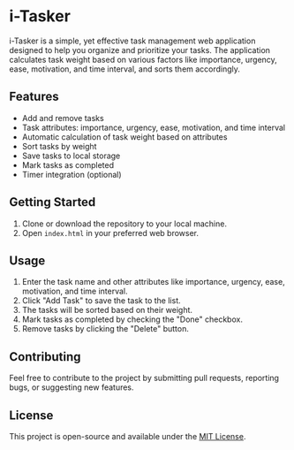 # i-Tasker

i-Tasker is a simple, yet effective task management web application designed to help you organize and prioritize your tasks. The application calculates task weight based on various factors like importance, urgency, ease, motivation, and time interval, and sorts them accordingly.

## Features

- Add and remove tasks
- Task attributes: importance, urgency, ease, motivation, and time interval
- Automatic calculation of task weight based on attributes
- Sort tasks by weight
- Save tasks to local storage
- Mark tasks as completed
- Timer integration (optional)

## Getting Started

1. Clone or download the repository to your local machine.
2. Open `index.html` in your preferred web browser.

## Usage

1. Enter the task name and other attributes like importance, urgency, ease, motivation, and time interval.
2. Click "Add Task" to save the task to the list.
3. The tasks will be sorted based on their weight.
4. Mark tasks as completed by checking the "Done" checkbox.
5. Remove tasks by clicking the "Delete" button.

## Contributing

Feel free to contribute to the project by submitting pull requests, reporting bugs, or suggesting new features.

## License

This project is open-source and available under the [MIT License](https://opensource.org/licenses/MIT).
